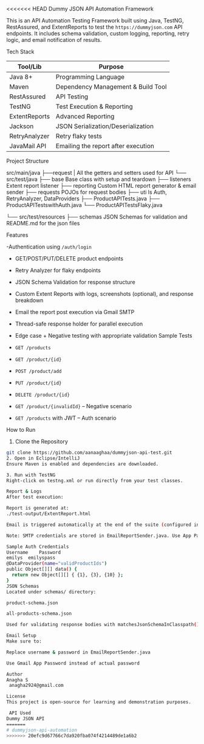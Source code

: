 <<<<<<< HEAD
  Dummy JSON API Automation Framework

This is an API Automation Testing Framework built using Java, TestNG, RestAssured, and ExtentReports to test the `https://dummyjson.com` API endpoints. It includes schema validation, custom logging, reporting, retry logic, and email notification of results.

 Tech Stack

| Tool/Lib         | Purpose                                  |
|------------------|------------------------------------------|
| Java 8+          | Programming Language                     |
| Maven            | Dependency Management & Build Tool       |
| RestAssured      | API Testing                              |
| TestNG           | Test Execution & Reporting               |
| ExtentReports    | Advanced Reporting                       |
| Jackson          | JSON Serialization/Deserialization       |
| RetryAnalyzer    | Retry flaky tests                        |
| JavaMail API     | Emailing the report after execution      |
 
Project Structure

src/main/java
	├──request | All the getters and setters used for API
└── src/test/java
	├── base  Base class with setup and teardown
	├── listeners  Extent report listener
	├── reporting  Custom HTML report generator & email sender
	├── requests  POJOs for 	request bodies
	├── uti	ls  Auth, RetryAnalyzer, DataProviders
	├── ProductAPITests.java
	├── ProductAPITestswithAuth.java
	└── ProductAPITestsFlaky.java
	
└── src/test/resources
	├── schemas  JSON Schemas for validation and README.md for the json files
	


 Features

-Authentication using `/auth/login`
- GET/POST/PUT/DELETE product endpoints
- Retry Analyzer for flaky endpoints
- JSON Schema Validation for response structure
- Custom Extent Reports with logs, screenshots (optional), and response breakdown
- Email the report post execution via Gmail SMTP
- Thread-safe response holder for parallel execution
- Edge case + Negative testing with appropriate validation
Sample Tests

- `GET /products`
- `GET /product/{id}`
- `POST /product/add`
- `PUT /product/{id}`
- `DELETE /product/{id}`
- `GET /product/{invalidId}` –  Negative scenario
- `GET /products` with JWT –  Auth scenario

How to Run

 1. Clone the Repository
```bash
git clone https://github.com/aanaaghaa/dummyjson-api-test.git
2. Open in Eclipse/IntelliJ
Ensure Maven is enabled and dependencies are downloaded.

3. Run with TestNG
Right-click on testng.xml or run directly from your test classes.

Report & Logs
After test execution:

Report is generated at:
./test-output/ExtentReport.html

Email is triggered automatically at the end of the suite (configured in BaseTest.java)

Note: SMTP credentials are stored in EmailReportSender.java. Use App Passwords if 2FA is enabled on Gmail.

Sample Auth Credentials
Username	Password
emilys	emilyspass
@DataProvider(name="validProductIds")
public Object[][] data() {
  return new Object[][] { {1}, {3}, {10} };
}
JSON Schemas
Located under schemas/ directory:

product-schema.json

all-products-schema.json

Used for validating response bodies with matchesJsonSchemaInClasspath().

Email Setup
Make sure to:

Replace username & password in EmailReportSender.java

Use Gmail App Password instead of actual password

Author
Anagha S
 anagha2924@gmail.com

License
This project is open-source for learning and demonstration purposes.

 API Used
Dummy JSON API
=======
# dummyjson-api-automation
>>>>>>> 20efc9d67766c7da920fba074f4214489de1a6b2
